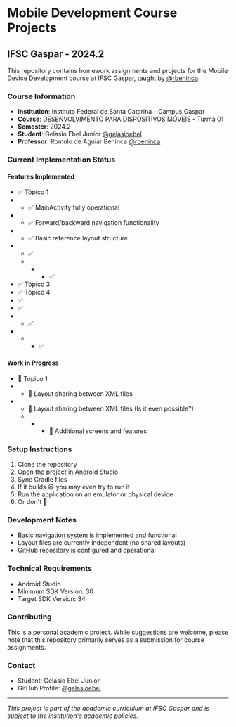 # Mobile Development Course Projects
## IFSC Gaspar - 2024.2

This repository contains homework assignments and projects for the Mobile Device Development course at IFSC Gaspar, taught by [@rbeninca](https://github.com/rbeninca/).

### Course Information
- **Institution**: Instituto Federal de Santa Catarina - Campus Gaspar
- **Course**: DESENVOLVIMENTO PARA DISPOSITIVOS MÓVEIS - Turma 01
- **Semester**: 2024.2
- **Student**: Gelasio Ebel Junior [@gelasioebel](https://github.com/gelasioebel/TarefasDDM)
- **Professor**: Romulo de Aguiar Beninca [@rbeninca](https://github.com/rbeninca/)

### Current Implementation Status

#### Features Implemented
- ✅ Tópico 1
- - ✅ MainActivity fully operational
- - ✅ Forward/backward navigation functionality
- - ✅ Basic reference layout structure
- - ✅
  - - - ✅ 
- ✅ Tópico 3
- ✅ Tópico 4
- ✅ 
- ✅
- - ✅
- - - ✅ 


#### Work in Progress
- 🚧 Tópico 1
- - 🚧 Layout sharing between XML files
- - 🚧 Layout sharing between XML files (Is it even possible?)
  - - - 🚧 Additional screens and features

### Setup Instructions
1. Clone the repository
2. Open the project in Android Studio
3. Sync Gradle files
4. If it builds 😃 you may even try to run it 
5. Run the application on an emulator or physical device
6. Or don't 🤔
   
### Development Notes
- Basic navigation system is implemented and functional
- Layout files are currently independent (no shared layouts)
- GitHub repository is configured and operational

### Technical Requirements
- Android Studio
- Minimum SDK Version: 30
- Target SDK Version: 34

### Contributing
This is a personal academic project. 
While suggestions are welcome, please note that this repository primarily serves as a submission for course assignments.

### Contact
- Student: Gelasio Ebel Junior
- GitHub Profile: [@gelasioebel](https://github.com/gelasioebel/)

---

*This project is part of the academic curriculum at IFSC Gaspar and is subject to the institution's academic policies.*
